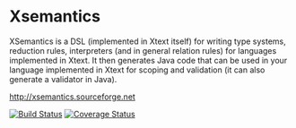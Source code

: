 Xsemantics
============================

XSemantics is a DSL (implemented in Xtext itself) for writing type systems, reduction rules, interpreters (and in general relation rules) for languages implemented in Xtext. It then generates Java code that can be used in your language implemented in Xtext for scoping and validation (it can also generate a validator in Java).

http://xsemantics.sourceforge.net

[![Build Status](https://travis-ci.org/LorenzoBettini/xsemantics.svg?branch=master)](https://travis-ci.org/LorenzoBettini/xsemantics) [![Coverage Status](https://coveralls.io/repos/LorenzoBettini/xsemantics/badge.svg?branch=master&service=github)](https://coveralls.io/github/LorenzoBettini/xsemantics?branch=master)
